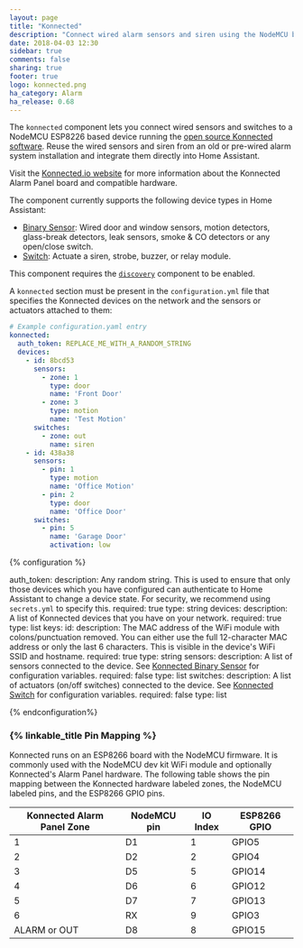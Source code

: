 ```yaml
---
layout: page
title: "Konnected"
description: "Connect wired alarm sensors and siren using the NodeMCU based Konnected Alarm Panel"
date: 2018-04-03 12:30
sidebar: true
comments: false
sharing: true
footer: true
logo: konnected.png
ha_category: Alarm
ha_release: 0.68
---
```


The `konnected` component lets you connect wired sensors and switches to a NodeMCU ESP8226 based device running the 
[open source Konnected software](https://github.com/konnected-io/konnected-security). Reuse the wired sensors and 
siren from an old or pre-wired alarm system installation and integrate them directly into Home Assistant.   

Visit the [Konnected.io website](https://konnected.io) for more information about the Konnected Alarm Panel board and
compatible hardware. 

The component currently supports the following device types in Home Assistant:
- [Binary Sensor](/components/binary_sensor.konnected/): Wired door and window sensors, motion detectors, glass-break
detectors, leak sensors, smoke & CO detectors or any open/close switch.
- [Switch](/components/switch.konnected/): Actuate a siren, strobe, buzzer, or relay module.

This component requires the [`discovery`](https://www.home-assistant.io/components/discovery) component to be enabled.

A `konnected` section must be present in the `configuration.yml` file that specifies the Konnected devices on the network
and the sensors or actuators attached to them:

```yaml
# Example configuration.yaml entry
konnected:
  auth_token: REPLACE_ME_WITH_A_RANDOM_STRING
  devices:
    - id: 8bcd53
      sensors:
        - zone: 1
          type: door
          name: 'Front Door'
        - zone: 3
          type: motion
          name: 'Test Motion'
      switches:
        - zone: out
          name: siren
    - id: 438a38
      sensors:
        - pin: 1
          type: motion
          name: 'Office Motion'
        - pin: 2
          type: door
          name: 'Office Door'
      switches:
        - pin: 5
          name: 'Garage Door'
          activation: low
```
              
{% configuration %}

auth_token:
  description: Any random string. This is used to ensure that only those devices which you have configured can authenticate to Home Assistant to change a device state. For security, we recommend using `secrets.yml` to specify this.
  required: true
  type: string
devices:
  description: A list of Konnected devices that you have on your network.
  required: true
  type: list
  keys:
    id:
      description: The MAC address of the WiFi module with colons/punctuation removed. You can either use the full 12-character MAC address or only the last 6 characters. This is visible in the device's WiFi SSID and hostname.
      required: true
      type: string
    sensors:
      description: A list of sensors connected to the device. See [Konnected Binary Sensor](/components/binary_sensor.konnected/) for configuration variables.
      required: false
      type: list
    switches:
      description: A list of actuators (on/off switches) connected to the device. See [Konnected Switch](/components/switch.konnected/) for configuration variables.
      required: false
      type: list

{% endconfiguration%}

### {% linkable_title Pin Mapping %}

Konnected runs on an ESP8266 board with the NodeMCU firmware. It is commonly used with the NodeMCU dev kit WiFi module and
optionally Konnected's Alarm Panel hardware. The following table shows the pin mapping between the Konnected hardware 
labeled zones, the NodeMCU labeled pins, and the ESP8266 GPIO pins.

| Konnected Alarm Panel Zone  | NodeMCU pin  | IO Index  | ESP8266 GPIO | 
|---|---|---|---|
| 1 | D1  | 1  | GPIO5  |   
| 2 | D2  | 2  | GPIO4  | 
| 3 | D5  | 5  | GPIO14 |
| 4 | D6  | 6  | GPIO12 |
| 5 | D7  | 7  | GPIO13 |
| 6 | RX  | 9  | GPIO3  |
| ALARM or OUT | D8 | 8 | GPIO15 |     
